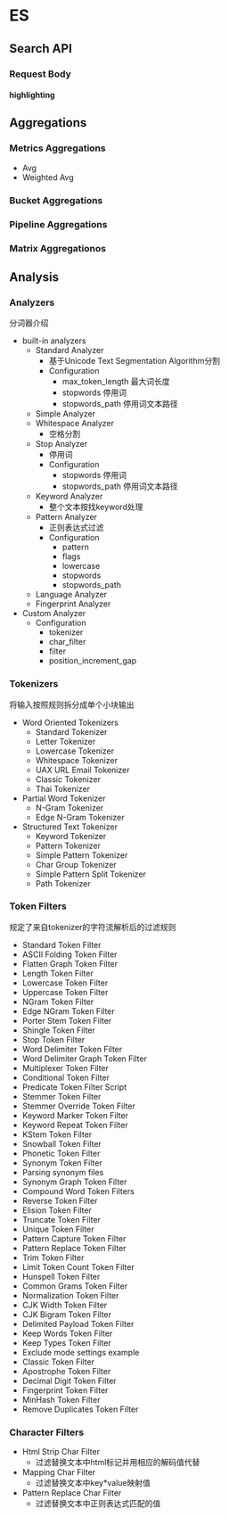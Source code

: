 # ES

## Search API

### Request Body

#### highlighting

## Aggregations

### Metrics Aggregations

* Avg
* Weighted Avg


### Bucket Aggregations

### Pipeline Aggregations

### Matrix Aggregationos

## Analysis

### Analyzers

分词器介绍

* built-in analyzers
  * Standard Analyzer 
    * 基于Unicode Text Segmentation Algorithm分割
    * Configuration
      * max_token_length 最大词长度
      * stopwords 停用词
      * stopwords_path 停用词文本路径
  * Simple Analyzer
  * Whitespace Analyzer
    * 空格分割
  * Stop Analyzer
    * 停用词
    * Configuration
      * stopwords 停用词
      * stopwords_path 停用词文本路径
  * Keyword Analyzer
    * 整个文本按找keyword处理
  * Pattern Analyzer
    * 正则表达式过滤
    * Configuration
      * pattern
      * flags
      * lowercase
      * stopwords
      * stopwords_path
  * Language Analyzer
  * Fingerprint Analyzer
* Custom Analyzer
  * Configuration
    * tokenizer
    * char_filter
    * filter
    * position_increment_gap

### Tokenizers

将输入按照规则拆分成单个小块输出

* Word Oriented Tokenizers
  * Standard Tokenizer
  * Letter Tokenizer
  * Lowercase Tokenizer
  * Whitespace Tokenizer
  * UAX URL Email Tokenizer
  * Classic Tokenizer
  * Thai Tokenizer
* Partial Word Tokenizer
  * N-Gram Tokenizer
  * Edge N-Gram Tokenizer
* Structured Text Tokenizer
  * Keyword Tokenizer
  * Pattern Tokenizer
  * Simple Pattern Tokenizer
  * Char Group Tokenizer
  * Simple Pattern Split Tokenizer
  * Path Tokenizer

### Token Filters

规定了来自tokenizer的字符流解析后的过滤规则

* Standard Token Filter
* ASCII Folding Token Filter
* Flatten Graph Token Filter
* Length Token Filter
* Lowercase Token Filter
* Uppercase Token Filter
* NGram Token Filter
* Edge NGram Token Filter
* Porter Stem Token Filter
* Shingle Token Filter
* Stop Token Filter
* Word Delimiter Token Filter
* Word Delimiter Graph Token Filter
* Multiplexer Token Filter
* Conditional Token Filter
* Predicate Token Filter Script
* Stemmer Token Filter
* Stemmer Override Token Filter
* Keyword Marker Token Filter
* Keyword Repeat Token Filter
* KStem Token Filter
* Snowball Token Filter
* Phonetic Token Filter
* Synonym Token Filter
* Parsing synonym files
* Synonym Graph Token Filter
* Compound Word Token Filters
* Reverse Token Filter
* Elision Token Filter
* Truncate Token Filter
* Unique Token Filter
* Pattern Capture Token Filter
* Pattern Replace Token Filter
* Trim Token Filter
* Limit Token Count Token Filter
* Hunspell Token Filter
* Common Grams Token Filter
* Normalization Token Filter
* CJK Width Token Filter
* CJK Bigram Token Filter
* Delimited Payload Token Filter
* Keep Words Token Filter
* Keep Types Token Filter
* Exclude mode settings example
* Classic Token Filter
* Apostrophe Token Filter
* Decimal Digit Token Filter
* Fingerprint Token Filter
* MinHash Token Filter
* Remove Duplicates Token Filter

### Character Filters

* Html Strip Char Filter 
  * 过滤替换文本中html标记并用相应的解码值代替
* Mapping Char Filter
  * 过滤替换文本中key*value映射值
* Pattern Replace Char Filter
  * 过滤替换文本中正则表达式匹配的值